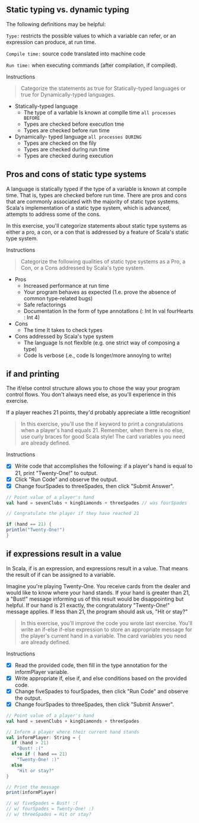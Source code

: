 ## Static typing vs. dynamic typing

The following definitions may be helpful:

`Type:` restricts the possible values to which a variable can refer, or an expression can produce, at run time.

`Compile time:` source code translated into machine code

`Run time:` when executing commands (after compilation, if compiled).

Instructions
> Categorize the statements as true for Statically-typed languages or true for Dynamically-typed languages.

- Statically-typed language
  - The type of a varlable Is known at complle time `all processes BEFORE`
  - Types are checked before executlon tme
  - Types are checked before run time
- Dynamically- typed language `all processes DURING`
  - Types are checked on the fily
  - Types are checked durlng run time
  - Types are checked during execution
## Pros and cons of static type systems

A language is statically typed if the type of a variable is known at compile time. That is, types are checked before run time. There are pros and cons that are commonly associated with the majority of static type systems. Scala's implementation of a static type system, which is advanced, attempts to address some of the cons.

In this exercise, you'll categorize statements about static type systems as either a pro, a con, or a con that is addressed by a feature of Scala's static type system.

Instructions
> Categorize the following qualities of static type systems as a Pro, a Con, or a Cons addressed by Scala's type system.

- Pros
  - Increased performance at run time
  - Your program behaves as expected (1.e.
    prove the absence of common type-related
    bugs)
  - Safe refactorings
  - Documentation In the form of type
    annotatlons (: Int In
    val fourHearts : Int 4)
- Cons
  - The time It takes to check types
- Cons addressed by Scala's type system
  - The language Is not flexlble (e.g. one strict
    way of composing a type)
  - Code Is verbose (.e., code Is longer/more
    annoylng to wrlte)
## if and printing

The if/else control structure allows you to chose the way your program control flows. You don't always need else, as you'll experience in this exercise.

If a player reaches 21 points, they'd probably appreciate a little recognition!

> In this exercise, you'll use the if keyword to print a congratulations when a player's hand equals 21. Remember, when there is no else, use curly braces for good    Scala style! The card variables you need are already defined.

Instructions
- [x] Write code that accomplishes the following: if a player's hand is equal to 21, print "Twenty-One!" to output.
- [x] Click "Run Code" and observe the output.
- [x] Change fourSpades to threeSpades, then click "Submit Answer".
```scala
// Point value of a player's hand
val hand = sevenClubs + kingDiamonds + threeSpades // was fourSpades

// Congratulate the player if they have reached 21

if (hand == 21) {
println("Twenty-One!") 
}
```
## if expressions result in a value

In Scala, if is an expression, and expressions result in a value. That means the result of if can be assigned to a variable.

Imagine you're playing Twenty-One. You receive cards from the dealer and would like to know where your hand stands. If your hand is greater than 21, a "Bust!" message informing us of this result would be disappointing but helpful. If our hand is 21 exactly, the congratulatory "Twenty-One!" message applies. If less than 21, the program should ask us, "Hit or stay?"

> In this exercise, you'll improve the code you wrote last exercise. You'll write an if-else if-else expression to store an appropriate message for the player's current hand in a variable. The card variables you need are already defined.

Instructions
- [x] Read the provided code, then fill in the type annotation for the informPlayer variable.
- [x] Write appropriate if, else if, and else conditions based on the provided code.
- [x] Change fiveSpades to fourSpades, then click "Run Code" and observe the output.
- [x] Change fourSpades to threeSpades, then click "Submit Answer".
```scala
// Point value of a player's hand
val hand = sevenClubs + kingDiamonds + threeSpades

// Inform a player where their current hand stands
val informPlayer: String = {
  if (hand > 21) 
    "Bust! :("
  else if ( hand == 21)
    "Twenty-One! :)"
  else
    "Hit or stay?"
}

// Print the message
print(informPlayer)

// w/ fiveSpades = Bust! :(
// w/ fourSpades = Twenty-One! :)
// w/ threeSpades = Hit or stay?
```
